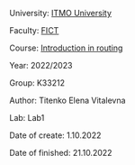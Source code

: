 University: [ITMO University](https://itmo.ru/ru/)

Faculty: [FICT](https://fict.itmo.ru)

Course: [Introduction in routing](https://github.com/itmo-ict-faculty/introduction-in-routing)

Year: 2022/2023

Group: K33212

Author: Titenko Elena Vitalevna

Lab: Lab1

Date of create: 1.10.2022

Date of finished: 21.10.2022

